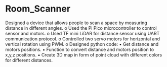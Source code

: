 # Room_Scanner
Designed a device that allows people to scan a space by measuring distance in different angles.
    o	Used the Pi Pico microcontroller to control sensor and motors.
    o	Used TF mini LiDAR for distance sensor using UART communication protocol.
    o	Controlled two servo motors for horizontal and vertical rotation using PWM.
    o	Designed python code:
              ▪	Get distance and motors positions.
              ▪	Function to convert distance and motors position to x,y,z positions.
              ▪	Create 3D map in form of point cloud with different colors for different distances.
